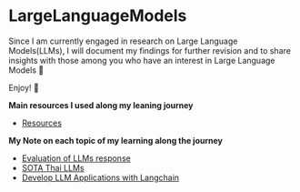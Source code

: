 # LargeLanguageModels

Since I am currently engaged in research on Large Language Models(LLMs), I will document my findings for further revision and to share insights with those among you who have an interest in Large Language Models 🤗

Enjoy! 🥳

**Main resources I used along my leaning journey**
- [Resources](https://github.com/RadchaneepornC/LargeLanguageModels/blob/main/ResourceForLearningLLMs.md)

**My Note on each topic of my learning along the journey**
- [Evaluation of LLMs response](https://github.com/RadchaneepornC/LargeLanguageModels/blob/a5969c5151d17a4dcc78e3b75571b82cf2528951/EvaluateLLMs.md)
- [SOTA Thai LLMs](https://github.com/RadchaneepornC/LargeLanguageModels/blob/fa2c973e38e7201d19c911d49140b8ae25fd99ae/SOTA_Thai_LLMs.md)
- [Develop LLM Applications with Langchain](https://github.com/RadchaneepornC/LargeLanguageModels/blob/main/DevelopLLMs_Apps_with_Langchain.md)
